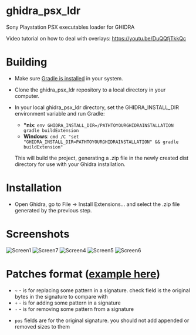 # ghidra_psx_ldr
Sony Playstation PSX executables loader for GHIDRA

Video tutorial on how to deal with overlays: https://youtu.be/DuQQfjTkkQc

# Building
* Make sure [Gradle is installed](https://gradle.org/install/) in your system.
* Clone the ghidra_psx_ldr repository to a local directory in your computer.
* In your local ghidra_psx_ldr directory, set the GHIDRA_INSTALL_DIR environment variable and run Gradle:
    * **\*nix**: `env GHIDRA_INSTALL_DIR=/PATHTOYOURGHIDRAINSTALLATION gradle buildExtension`
    * **Windows**: `cmd /C "set "GHIDRA_INSTALL_DIR=PATHTOYOURGHIDRAINSTALLATION" && gradle buildExtension"`

    This will build the project, generating a .zip file in the newly created dist directory for use with your Ghidra installation.
    
# Installation
* Open Ghidra, go to File -> Install Extensions... and select the .zip file generated by the previous step.

# Screenshots

![Screen1](/imgs/screen1.png?raw=true)
![Screen7](/imgs/screen7.png?raw=true)
![Screen4](/imgs/screen4.png?raw=true)
![Screen5](/imgs/screen5.png?raw=true)
![Screen6](/imgs/screen6.png?raw=true)

# Patches format ([example here](https://github.com/lab313ru/ghidra_psx_ldr/blob/master/data/psyq/patches.json))

* `~` - is for replacing some pattern in a signature. check field is the original bytes in the signature to compare with
* `+` - is for adding some pattern in a signature
* `-` - is for removing some pattern from a signature

- `pos` fields are for the original signature. you should not add appended or removed sizes to them
